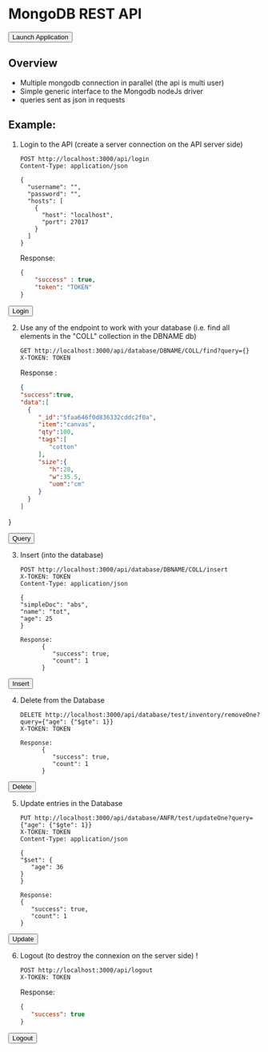 
# MongoDB REST API

<a href='didact://?commandId=vscode.didact.sendNamedTerminalAString&text=T1$$cd MongoDB-Node-App/Sample-Application-2 %26%26 npm start' title='Launch'><button class="button1">Launch Application</button></a>

## Overview

* Multiple mongodb connection in parallel (the api is multi user) 
* Simple generic interface to the Mongodb nodeJs driver
* queries sent as json in requests

## Example:

1. Login to the API (create a server connection on the API server side)

    ```
    POST http://localhost:3000/api/login
    Content-Type: application/json
    
    {
      "username": "",
      "password": "",
      "hosts": [
        {
          "host": "localhost",
          "port": 27017
        }
      ]
    }

    ```
    Response:
    ```json
    {
        "success" : true,
        "token": "TOKEN"
    } 
    ```

    
<a href='didact://?commandId=vscode.didact.sendNamedTerminalAString&text=T2$$curl%20--header%20%22Content-Type%3A%20application%2Fjson%22%20--request%20POST%20--data%20%27%7B%22username%22%3A%22%22%2C%22password%22%3A%22%22%2C%22hosts%22%3A%5B%7B%22host%22%3A%22a079e195a0638452a970fcf120de033c-1333340820.us-west-2.elb.amazonaws.com%22%2C%22port%22%3A%2027017%7D%5D%7D%27%20http%3A%2F%2Flocalhost%3A3000%2Fapi%2Flogin%20--silent%20%3E%20token%20%26%26%20%20export%20token%3D%60sed%20-e%20%27s%2F%5E.%2A%22token%22%3A%22%5C%28%5B%5E%22%5D%2A%5C%29%22.%2A%24%2F%5C1%2F%27%20token%60' title='Launch'><button class="button1">Login</button></a>

2. Use any of the endpoint to work with your database (i.e. find all elements in the "COLL" collection in the DBNAME db)

    ```
    GET http://localhost:3000/api/database/DBNAME/COLL/find?query={}
    X-TOKEN: TOKEN
    ```
    Response : 
    ```json
    {
   "success":true,
   "data":[
      {
         "_id":"5faa646f0d836332cddc2f0a",
         "item":"canvas",
         "qty":100,
         "tags":[
            "cotton"
         ],
         "size":{
            "h":28,
            "w":35.5,
            "uom":"cm"
         }
      }
   ]
}

   
<a href='didact://?commandId=vscode.didact.sendNamedTerminalAString&text=T2$$curl -g --header "X-TOKEN: $token" --request GET  %27http://localhost:3000/api/database/test/inventory/find?query={}%27' title='Launch'><button class="button1">Query</button></a>

3. Insert (into the database)

      ```
      POST http://localhost:3000/api/database/DBNAME/COLL/insert
      X-TOKEN: TOKEN
      Content-Type: application/json

      {
      "simpleDoc": "abs",
      "name": "tot",
      "age": 25
      }

      Response:
            {
               "success": true,
               "count": 1
            }

      ```

<a href='didact://?commandId=vscode.didact.sendNamedTerminalAString&text=T2$$curl %2DH "Content%2DType: application/json" %2DH "X-TOKEN: $token" %2D%2Drequest POST %2D%2Ddata %27%7B"simpleDoc"%3A"doc","name"%3A"name","age"%3A"25"%7D%27 http%3A%2F%2Flocalhost%3A3000%2Fapi%2Fdatabase%2Ftest%2Finventory%2Finsert' title='Launch'><button class="button1">Insert</button></a>


4. Delete from the Database

      ```
      DELETE http://localhost:3000/api/database/test/inventory/removeOne?query={"age": {"$gte": 1}}
      X-TOKEN: TOKEN

      Response:
            {
               "success": true,
               "count": 1
            }

      ```

<a href='didact://?commandId=vscode.didact.sendNamedTerminalAString&text=T2$$curl+-H+%22X-TOKEN%3A+%24token%22+-H+%22Content-Type%3A+application%2Fjson%22+--request+DELETE+-d+%27%7B%22criteria%22+%3A+%7B%22age%22%3A+%2225%22%7D%7D%27+http%3A%2F%2Flocalhost%3A3000%2Fapi%2Fdatabase%2Ftest%2Finventory%2FremoveOne' title='Launch'><button class="button1">Delete</button></a>


5. Update entries in the Database

      ```
      PUT http://localhost:3000/api/database/ANFR/test/updateOne?query={"age": {"$gte": 1}}
      X-TOKEN: TOKEN
      Content-Type: application/json

      {
      "$set": {
         "age": 36
      }
      }

      Response:
      {
         "success": true,
         "count": 1
      }

      ```

<a href='didact://?commandId=vscode.didact.sendNamedTerminalAString&text=T2$$curl %2DH "Content%2DType: application/json" %2DH "X-TOKEN: $token" %2D%2Drequest PUT %2D%2Ddata %27%7B%22%24set%22%3A%20%7B%22age%22%3A%2056%7D%7D%27 http%3A%2F%2Flocalhost%3A3000%2Fapi%2Fdatabase%2Ftest%2Finventory%2FupdateOne%3Fquery%3D%7B%22age%22%3A%20%7B%22%24gte%22%3A%208%7D%7D' title='Launch'><button class="button1">Update</button></a>


6. Logout (to destroy the connexion on the server side) ! 

    ```
    POST http://localhost:3000/api/logout
    X-TOKEN: TOKEN
    ```
   
   Response: 
    ```json
    {
       "success": true
    }
    ```

<a href='didact://?commandId=vscode.didact.sendNamedTerminalAString&text=T2$$curl %2Dg %2D%2Dheader "X-TOKEN: $token" %2D%2Drequest POST  %27http%3A%2F%2Flocalhost%3A3000%2Fapi%2Flogout%27$$cat token' title='Launch'><button class="button1">Logout</button></a>
